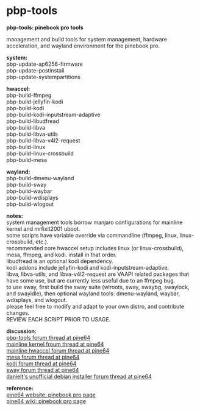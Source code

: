 # pbp-tools

**pbp-tools: pinebook pro tools**

management and build tools for system management, hardware acceleration, and wayland environment for the pinebook pro.

**system:**<br>
pbp-update-ap6256-firmware<br>
pbp-update-postinstall<br>
pbp-update-systempartitions<br>

**hwaccel:**<br>
pbp-build-ffmpeg<br>
pbp-build-jellyfin-kodi<br>
pbp-build-kodi<br>
pbp-build-kodi-inputstream-adaptive<br>
pbp-build-libudfread<br>
pbp-build-libva<br>
pbp-build-libva-utils<br>
pbp-build-libva-v4l2-request<br>
pbp-build-linux<br>
pbp-build-linux-crossbuild<br>
pbp-build-mesa<br>

**wayland:**<br>
pbp-build-dmenu-wayland<br>
pbp-build-sway<br>
pbp-build-waybar<br>
pbp-build-wdisplays<br>
pbp-build-wlogout<br>

**notes:**<br>
system management tools borrow manjaro configurations for mainline kernel and mrfixit2001 uboot.<br>
some scripts have variable override via commandline (ffmpeg, linux, linux-crossbuild, etc.).<br>
recommended core hwaccel setup includes linux (or linux-crossbuild), mesa, ffmpeg, and kodi. install in that order.<br>
libudfread is an optional kodi dependency.<br>
kodi addons include jellyfin-kodi and kodi-inputstream-adaptive.<br>
libva, libva-utils, and libva-v4l2-request are VAAPI related packages that have some use, but are currently less useful due to an ffmpeg bug.<br>
to use sway, first build the sway suite (wlroots, sway, swaybg, swaylock, and swayidle), then optional wayland tools: dmenu-wayland, waybar, wdisplays, and wlogout.<br>
please feel free to modify and adapt to your own distro, and contribute changes.<br>
REVIEW EACH SCRIPT PRIOR TO USAGE.<br>

**discussion:**<br>
[pbp-tools forum thread at pine64](https://forum.pine64.org/showthread.php?tid=10190)<br>
[mainline kernel froum thread at pine64](https://forum.pine64.org/showthread.php?tid=8968)<br>
[mainline hwaccel forum thread at pine64](https://forum.pine64.org/showthread.php?tid=9171)<br>
[mesa forum thread at pine64](https://forum.pine64.org/showthread.php?tid=8953)<br>
[kodi forum thread at pine64](https://forum.pine64.org/showthread.php?tid=9877)<br>
[sway forum thread at pine64](https://forum.pine64.org/showthread.php?tid=9036)<br>
[danielt's unofficial debian installer forum thread at pine64](https://forum.pine64.org/showthread.php?tid=8487)<br>

**reference:**<br>
[pine64 website: pinebook pro page](https://www.pine64.org/pinebook-pro/)<br>
[pine64 wiki: pinebook pro page](https://wiki.pine64.org/index.php/Pinebook_Pro)<br>
